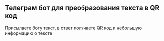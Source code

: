 ## Телеграм бот для преобразования текста в QR код

Присылаете боту текст, в ответ получаете QR код и небольшую информацию о тексте